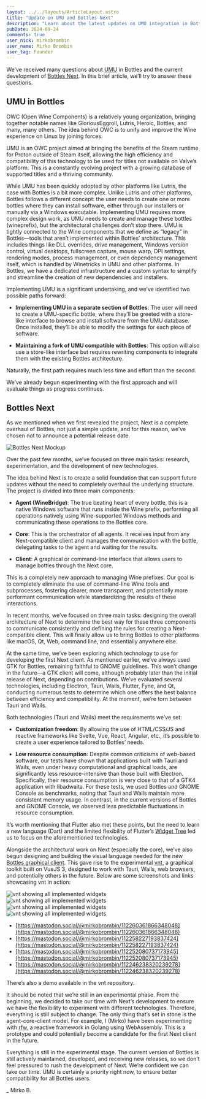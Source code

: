 ```yaml
---
layout: ../../layouts/ArticleLayout.astro
title: "Update on UMU and Bottles Next"
description: "Learn about the latest updates on UMU integration in Bottles and the progress of Bottles Next."
pubDate: 2024-09-24
comments: true
user_nick: mirkobrombin
user_name: Mirko Brombin
user_tag: Founder
---
```


We’ve received many questions about [UMU](https://github.com/Open-Wine-Components/umu-launcher) in Bottles and the current development of [Bottles Next](https://usebottles.com/posts/2023-10-05-bottles-next-a-new-chapter/). In this brief article, we’ll try to answer these questions.

## UMU in Bottles

OWC (Open Wine Components) is a relatively young organization, bringing together notable names like GloriousEggroll, Lutris, Heroic, Bottles, and many, many others. The idea behind OWC is to unify and improve the Wine experience on Linux by joining forces.

UMU is an OWC project aimed at bringing the benefits of the Steam runtime for Proton outside of Steam itself, allowing the high efficiency and compatibility of this technology to be used for titles not available on Valve’s platform. This is a constantly evolving project with a growing database of supported titles and a thriving community.

While UMU has been quickly adopted by other platforms like Lutris, the case with Bottles is a bit more complex. Unlike Lutris and other platforms, Bottles follows a different concept: the user needs to create one or more bottles where they can install software, either through our installers or manually via a Windows executable. Implementing UMU requires more complex design work, as UMU needs to create and manage these bottles (wineprefix), but the architectural challenges don’t stop there. UMU is tightly connected to the Wine components that we define as “legacy” in Bottles—tools that aren’t implemented within Bottles’ architecture. This includes things like DLL overrides, drive management, Windows version control, virtual desktops, fullscreen capture, mouse warp, DPI settings, rendering modes, process management, or even dependency management itself, which is handled by Winetricks in UMU and other platforms. In Bottles, we have a dedicated infrastructure and a custom syntax to simplify and streamline the creation of new dependencies and installers.

Implementing UMU is a significant undertaking, and we’ve identified two possible paths forward:

- **Implementing UMU in a separate section of Bottles**: The user will need to create a UMU-specific bottle, where they’ll be greeted with a store-like interface to browse and install software from the UMU database. Once installed, they’ll be able to modify the settings for each piece of software.
  
- **Maintaining a fork of UMU compatible with Bottles**: This option will also use a store-like interface but requires rewriting components to integrate them with the existing Bottles architecture.

Naturally, the first path requires much less time and effort than the second.

We’ve already begun experimenting with the first approach and will evaluate things as progress continues.

## Bottles Next

As we mentioned when we first revealed the project, Next is a complete overhaul of Bottles, not just a simple update, and for this reason, we’ve chosen not to announce a potential release date.

![Bottles Next Mockup](/uploads/bottles-next-app-details.png)

Over the past few months, we’ve focused on three main tasks: research, experimentation, and the development of new technologies.

The idea behind Next is to create a solid foundation that can support future updates without the need to completely overhaul the underlying structure. The project is divided into three main components:

- **Agent (WineBridge)**: The true beating heart of every bottle, this is a native Windows software that runs inside the Wine prefix, performing all operations natively using Wine-supported Windows methods and communicating these operations to the Bottles core.
  
- **Core**: This is the orchestrator of all agents. It receives input from any Next-compatible client and manages the communication with the bottle, delegating tasks to the agent and waiting for the results.

- **Client**: A graphical or command-line interface that allows users to manage bottles through the Next core.

This is a completely new approach to managing Wine prefixes. Our goal is to completely eliminate the use of command-line Wine tools and subprocesses, fostering clearer, more transparent, and potentially more performant communication while standardizing the results of these interactions.

In recent months, we’ve focused on three main tasks: designing the overall architecture of Next to determine the best way for these three components to communicate consistently and defining the rules for creating a Next-compatible client. This will finally allow us to bring Bottles to other platforms like macOS, Qt, Web, command line, and essentially anywhere else.

At the same time, we’ve been exploring which technology to use for developing the first Next client. As mentioned earlier, we’ve always used GTK for Bottles, remaining faithful to GNOME guidelines. This won’t change in the future—a GTK client will come, although probably later than the initial release of Next, depending on contributions. We’ve evaluated several technologies, including Electron, Tauri, Wails, Flutter, Fyne, and Qt, conducting numerous tests to determine which one offers the best balance between efficiency and compatibility. At the moment, we’re torn between Tauri and Wails.

Both technologies (Tauri and Wails) meet the requirements we’ve set:

- **Customization freedom**: By allowing the use of HTML/CSS/JS and reactive frameworks like Svelte, Vue, React, Angular, etc., it’s possible to create a user experience tailored to Bottles’ needs.
  
- **Low resource consumption**: Despite common criticisms of web-based software, our tests have shown that applications built with Tauri and Wails, even under heavy computational and graphical loads, are significantly less resource-intensive than those built with Electron. Specifically, their resource consumption is very close to that of a GTK4 application with libadwaita. For these tests, we used Bottles and GNOME Console as benchmarks, noting that Tauri and Wails maintain more consistent memory usage. In contrast, in the current versions of Bottles and GNOME Console, we observed less predictable fluctuations in resource consumption.

It’s worth mentioning that Flutter also met these points, but the need to learn a new language (Dart) and the limited flexibility of Flutter’s [Widget Tree](https://docs.flutter.dev/ui) led us to focus on the aforementioned technologies.

Alongside the architectural work on Next (especially the core), we’ve also begun designing and building the visual language needed for the new [Bottles graphical client](https://www.figma.com/design/iWNlSzDKpTucBNzQymGzyY/Bottles-Next?node-id=0-1&t=l0z3Bc3UAEClFM5O-1). This gave rise to the experimental [vnt](https://github.com/mirkobrombin/vnt), a graphical toolkit built on VueJS 3, designed to work with Tauri, Wails, web browsers, and potentially others in the future. Below are some screenshots and links showcasing vnt in action:

![vnt showing all implemented widgets](/uploads/vnt-1.png)
![vnt showing all implemented widgets](/uploads/vnt-2.png)
![vnt showing all implemented widgets](/uploads/vnt-3.png)
![vnt showing all implemented widgets](/uploads/vnt-4.png)

- [https://mastodon.social/@mirkobrombin/112260361866348048](https://mastodon.social/@mirkobrombin/112260361866348048)
- [https://mastodon.social/@mirkobrombin/112258227193837424](https://mastodon.social/@mirkobrombin/112258227193837424)
- [https://mastodon.social/@mirkobrombin/112252080737173945](https://mastodon.social/@mirkobrombin/112252080737173945)
- [https://mastodon.social/@mirkobrombin/112246238320239278](https://mastodon.social/@mirkobrombin/112246238320239278)

There’s also a demo available in the vnt repository.

It should be noted that we’re still in an experimental phase. From the beginning, we decided to take our time with Next’s development to ensure we have the flexibility to experiment with different technologies. Therefore, everything is still subject to change. The only thing that’s set in stone is the agent-core-client model. For example, I (Mirko) have been experimenting with [rfw](https://github.com/rfwlab/rfw), a reactive framework in Golang using WebAssembly. This is a prototype and could potentially become a candidate for the first Next client in the future.

Everything is still in the experimental stage. The current version of Bottles is still actively maintained, developed, and receiving new releases, so we don’t feel pressured to rush the development of Next. We’re confident we can take our time. UMU is certainly a priority right now, to ensure better compatibility for all Bottles users.

_ Mirko B.
